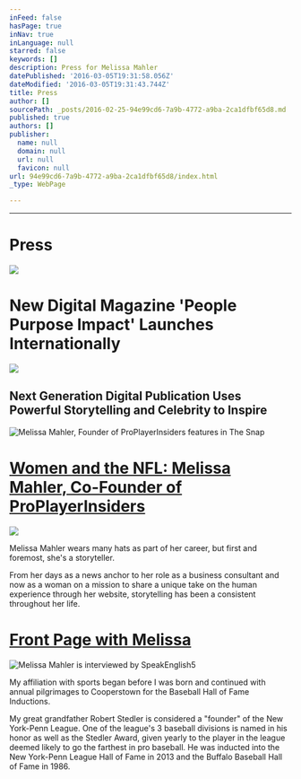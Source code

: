 ```yaml
---
inFeed: false
hasPage: true
inNav: true
inLanguage: null
starred: false
keywords: []
description: Press for Melissa Mahler
datePublished: '2016-03-05T19:31:58.056Z'
dateModified: '2016-03-05T19:31:43.744Z'
title: Press
author: []
sourcePath: _posts/2016-02-25-94e99cd6-7a9b-4772-a9ba-2ca1dfbf65d8.md
published: true
authors: []
publisher:
  name: null
  domain: null
  url: null
  favicon: null
url: 94e99cd6-7a9b-4772-a9ba-2ca1dfbf65d8/index.html
_type: WebPage

---
```

****

# Press
![](https://the-grid-user-content.s3-us-west-2.amazonaws.com/54036a9b-906c-499b-86f2-cd4e564b834f.jpg)

# New Digital Magazine 'People Purpose Impact' Launches Internationally
![](https://the-grid-user-content.s3-us-west-2.amazonaws.com/23db7bd4-c7e9-48c7-854b-f7ee25f9186e.jpg)

## Next Generation Digital Publication Uses Powerful Storytelling and Celebrity to Inspire
![Melissa Mahler, Founder of ProPlayerInsiders features in The Snap](https://the-grid-user-content.s3-us-west-2.amazonaws.com/da34f42e-f919-4caa-b0a0-b5e6bf0026d5.png)

# [Women and the NFL: Melissa Mahler, Co-Founder of ProPlayerInsiders][0]
![](https://imgflo.herokuapp.com/graph/vahj1ThiexotieMo/63a74450abe70f33b6af1f5563acdda2/passthrough.png?height=600&input=https%3A%2F%2Fthe-grid-user-content.s3-us-west-2.amazonaws.com%2Fb2369042-ba7c-4451-82dc-6eec421630d3.png)

Melissa Mahler wears many hats as part of her career, but first and foremost, she's a storyteller.

From her days as a news anchor to her role as a business consultant and now as a woman on a mission to share a unique take on the human experience through her website, storytelling has been a consistent throughout her life.

# [Front Page with Melissa][1]
![Melissa Mahler is interviewed by SpeakEnglish5](https://s3-us-west-2.amazonaws.com/the-grid-img/p/8e7405defadddd576992a4f9aaf8e730cb37c0ff.jpg)

My affiliation with sports began before I was born and continued with annual pilgrimages to Cooperstown for the Baseball Hall of Fame Inductions.

My great grandfather Robert Stedler is considered a "founder" of the New York-Penn League. One of the league's 3 baseball divisions is named in his honor as well as the Stedler Award, given yearly to the player in the league deemed likely to go the farthest in pro baseball. He was inducted into the New York-Penn League Hall of Fame in 2013 and the Buffalo Baseball Hall of Fame in 1986\.

[0]: https://thesnapfootball.wordpress.com/2015/01/08/women-and-the-nfl-melissa-mahler-co-founder-of-proplayerinsiders/
[1]: http://www.speakenglish5.com/#!Front-Page-with-Melissa/c1kod/569929330cf20ee37c7781df